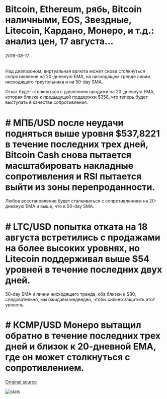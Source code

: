 # Bitcoin, Ethereum, рябь, Bitcoin наличными, EOS, Звездные, Litecoin, Кардано, Монеро, и т.д.: анализ цен, 17 августа...

###### 2018-08-17

Над диапазоном, виртуальная валюта может снова столкнуться сопротивление на 20-дневную EMA, на нисходящем тренде линии нисходящего треугольника и на 50-day SMA.

Откат будет столкнуться с давлением продажи на 20-дневную EMA, которая близка к предыдущей поддержки $358, что теперь будет выступать в качестве сопротивления.

# # МПБ/USD после неудачи подняться выше уровня $537,8221 в течение последних трех дней, Bitcoin Cash снова пытается масштабировать накладные сопротивления и RSI пытается выйти из зоны перепроданности.

Любое восстановление будет сталкиваться с сопротивлением на 20-дневную EMA и выше, что в 50-day SMA.

# # LTC/USD попытка отката на 18 августа встретились с продажами на более высоких уровнях, но Litecoin поддерживал выше $54 уровней в течение последних двух дней.

50-day SMA и линии нисходящего тренда, оба близки к $80, следовательно, мы ожидаем медведей, чтобы сильно защитить этот уровень.

# # КСМР/USD Монеро вытащил обратно в течение последних трех дней и близок к 20-дневной EMA, где он может столкнуться с сопротивлением.

[Original source](https://cointelegraph.com/news/bitcoin-ethereum-ripple-bitcoin-cash-eos-stellar-litecoin-cardano-monero-etc-price-analysis-august-17)

![stats](https://c.statcounter.com/11760860/0/a89fa40b/1/ "stats")